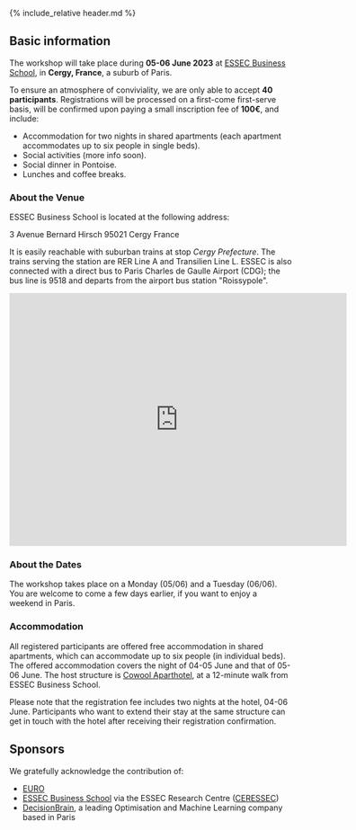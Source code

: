 {% include_relative header.md %}

## Basic information

The workshop will take place during **05-06 June 2023** at [ESSEC Business School](https://www.essec.edu/), in **Cergy, France**, a suburb of Paris.

To ensure an atmosphere of conviviality, we are only able to accept **40 participants**.
Registrations will be processed on a first-come first-serve basis, will be confirmed upon paying a small inscription fee of **100€**, and include:

* Accommodation for two nights in shared apartments (each apartment accommodates up to six people in single beds).
* Social activities (more info soon).
* Social dinner in Pontoise.
* Lunches and coffee breaks.

### About the Venue

ESSEC Business School is located at the following address:

3 Avenue Bernard Hirsch
95021 Cergy
France

It is easily reachable with suburban trains at stop *Cergy Prefecture*.
The trains serving the station are RER Line A and Transilien Line L.
ESSEC is also connected with a direct bus to Paris Charles de Gaulle Airport (CDG); the bus line is 9518 and departs from the airport bus station "Roissypole".

<p align="center">
<iframe src="https://www.google.com/maps/embed?pb=!1m18!1m12!1m3!1d728.4412125850082!2d2.0767820730276454!3d49.033422567010156!2m3!1f0!2f0!3f0!3m2!1i1024!2i768!4f13.1!3m3!1m2!1s0x47e6f53ae44bd367%3A0xa3f3ee2330ea2664!2sESSEC%20Business%20School%20Cergy-Pontoise%20Campus!5e0!3m2!1sen!2ses!4v1674646738456!5m2!1sen!2ses" width="600" height="450" style="border:0;" allowfullscreen ></iframe>
</p>

### About the Dates

The workshop takes place on a Monday (05/06) and a Tuesday (06/06).
You are welcome to come a few days earlier, if you want to enjoy a weekend in Paris.

### Accommodation

All registered participants are offered free accommodation in shared apartments, which can accommodate up to six people (in individual beds).
The offered accommodation covers the night of 04-05 June and that of 05-06 June.
The host structure is [Cowool Aparthotel](https://www.cowool.co/cowool/cergy/), at a 12-minute walk from ESSEC Business School.

Please note that the registration fee includes two nights at the hotel, 04-06 June.
Participants who want to extend their stay at the same structure can get in touch with the hotel after receiving their registration confirmation.

## Sponsors

We gratefully acknowledge the contribution of:

* [EURO](https://euro-online.org/)
* [ESSEC Business School](https://www.essec.edu/) via the ESSEC Research Centre ([CERESSEC](https://www.essec.edu/en/pages/faculty-and-research/research/support-for-research-our-priorities/))
* [DecisionBrain](https:/https://decisionbrain.com/), a leading Optimisation and Machine Learning company based in Paris